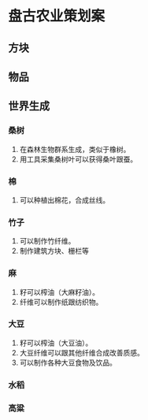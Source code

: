 # 盘古农业策划案

## 方块

## 物品

## 世界生成

### 桑树
1. 在森林生物群系生成，类似于橡树。
2. 用工具采集桑树叶可以获得桑叶跟蚕。

### 棉
1. 可以种植出棉花，合成丝线。

### 竹子
1. 可以制作竹纤维。
2. 制作建筑方块、栅栏等

### 麻
1. 籽可以榨油（大麻籽油）。
2. 纤维可以制作纸跟纺织物。

### 大豆
1. 籽可以榨油（大豆油）。
2. 大豆纤维可以跟其他纤维合成改善质感。
3. 可以制作各种大豆食物及饮品。

### 水稻

### 高粱

### 


